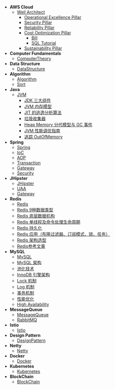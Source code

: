 - **AWS Cloud**
  - [Well Architect](AWSCloud/WellArchitect/)
    - [Operational Excellence Pillar](AWSCloud/WellArchitect/OperationalExcellencePillar/)
    - [Security Pillar](AWSCloud/WellArchitect/SecurityPillar/)
    - [Reliability Pillar](AWSCloud/WellArchitect/ReliabilityPillar/)
    - [Cost Optimization Pillar](AWSCloud/WellArchitect/CostOptimizationPillar/)
      - [Bill](AWSCloud/WellArchitect/CostOptimizationPillar/Bill/Bill.md)
      - [SQL Tutorial](AWSCloud/WellArchitect/CostOptimizationPillar/Bill/CUR_Tutorial.md)
    - [Sustainability Pillar](AWSCloud/WellArchitect/SustainabilityPillar/)
- **Computer Fundamentals**
    - [ComputerTheory](ComputerFundamentals/)
- **Data Structure**
    - [DataStructure](DataStructure/)
- **Algorithm**
    - [Algorithm](Algorithm/)       
    - [Sort](Algorithm/Sort/Sort.md)       
- **Java**
    - [JVM](Java/JVM/README.md)
        - [JDK 三大组件](Java/JVM/JDK.md)
        - [JVM 内存模型](Java/JVM/JVM.md)
        - [JIT 的逃逸分析算法](Java/JVM/EscapeAnalysis.md)
        - [垃圾收集器](Java/JVM/GarbageCollection.md)
        - [Heap Memory 分代模型与 GC 事件](Java/JVM/GenerationAndEnent.md)
        - [JVM 性能调优指南](Java/JVM/PerformanceTuningGuide.md)
        - [追踪 OutOfMemory](Java/JVM/MemoryLeaksCauses.md)
- **Spring**
    - [Spring](Spring/)  
    - [IoC](Spring/IoC/IoC.md)  
    - [AOP](Spring/AOP/AOP.md)  
    - [Transaction](Spring/Transaction/Transaction.md)  
    - [Gateway](Spring/Gateway/Gateway.md)  
    - [Security](Spring/Security/Security.md)  
- **JHipster**
    - [JHipster](JHipster/)       
    - [UAA](JHipster/UAA/UAA.md)       
    - [Gateway](JHipster/Gateway/Gateway.md)       
- **Redis**
    - [Redis](Redis/)
    - [Redis 9种数据类型](Redis/DataType.md)
    - [Redis 底层数据机构](Redis/DataStructure.md)
    - [Redis 单线程及命令处理生命周期](Redis/IO&CommandLifeCycle.md)
    - [Redis 持久化](Redis/AOF&RDB.md)
    - [Redis 应用（布隆过滤器、订阅模式、锁、任务）](Redis/Application.md)
    - [Redis 架构选型](Redis/Framework.md)
    - [Redis参考文章](Redis/Refereneces.md)
- **MySQL**
    - [MySQL](MySQL/)
    - [MySQL 架构](MySQL/Architecture/Architecture.md)    
    - [池化技术](MySQL/Pool/Pool.md)    
    - [InnoDB 引擎架构](MySQL/InnoDB/InnoDB.md)    
    - [Lock 机制](MySQL/Lock/Lock.md)    
    - [Log 机制](MySQL/Log/Log.md)    
    - [事务机制](MySQL/Transaction/Transaction.md)    
    - [性能优化](MySQL/Optimization/Optimization.md)    
    - [High Availability](MySQL/HA/HighAvailability.md)    
- **MessageQueue**
    - [MessageQueue](MessageQueue/)
    - [RabbitMQ](MessageQueue/RabbitMQ/RabbitMQ.md)
- **Istio**
    - [Istio](Istio/)                    
- **Design Pattern**
    - [DesignPattern](DesignPattern/)   
- **Netty**
    - [Netty](Netty/)
- **Docker**
    - [Docker](Docker/)    
- **Kubernetes**
    - [Kubernetes](Kubernetes/)    
- **BlockChain**
    - [BlockChain](BlockChain/)     
